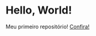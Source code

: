 # Hello, World!
 Meu primeiro repositório! <a href="https://natalirocha.github.io/Hello-World/"> Confira!</a>
